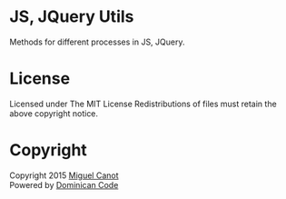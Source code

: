 # JS, JQuery Utils
Methods for different processes in JS, JQuery.

# License

Licensed under The MIT License
Redistributions of files must retain the above copyright notice.

# Copyright

Copyright 2015 [Miguel Canot](http://miguelcanot.com)<br/>
Powered by [Dominican Code](http://dominicancode.com)
